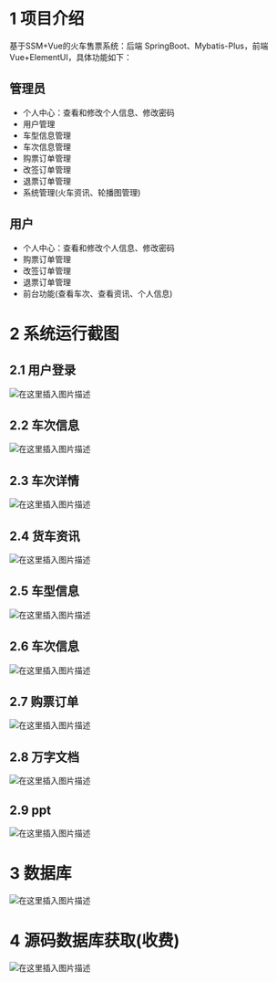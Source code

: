 # 1 项目介绍
基于SSM+Vue的火车售票系统：后端 SpringBoot、Mybatis-Plus，前端Vue+ElementUI，具体功能如下：
## 管理员
- 个人中心：查看和修改个人信息、修改密码
- 用户管理
- 车型信息管理
- 车次信息管理
- 购票订单管理
- 改签订单管理
- 退票订单管理
- 系统管理(火车资讯、轮播图管理)
## 用户
- 个人中心：查看和修改个人信息、修改密码
- 购票订单管理
- 改签订单管理
- 退票订单管理
- 前台功能(查看车次、查看资讯、个人信息)
# 2 系统运行截图
## 2.1 用户登录
![在这里插入图片描述](images/01.png)
## 2.2 车次信息
![在这里插入图片描述](images/02.png)
## 2.3 车次详情
![在这里插入图片描述](images/03.png)
## 2.4 货车资讯
![在这里插入图片描述](images/04.png)
## 2.5 车型信息
![在这里插入图片描述](images/05.png)
## 2.6 车次信息
![在这里插入图片描述](images/06.png)
## 2.7 购票订单
![在这里插入图片描述](images/07.png)
## 2.8 万字文档
![在这里插入图片描述](images/08.png)
## 2.9 ppt
![在这里插入图片描述](images/09.png)
# 3 数据库
![在这里插入图片描述](images/10.png)
# 4 源码数据库获取(收费)
![在这里插入图片描述](images/11.png)
